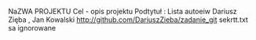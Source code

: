 NaZWA PROJEKTU
Cel - opis projektu
Podtytuł : Lista autoeiw
Dariusz Zięba , Jan Kowalski
http://github.com/DariuszZieba/zadanie_git
sekrtt.txt sa ignorowane
